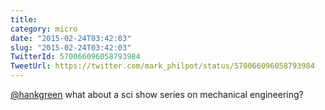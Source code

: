 ```yaml
---
title: 
category: micro
date: "2015-02-24T03:42:03"
slug: "2015-02-24T03:42:03"
TwitterId: 570066096058793984
TweetUrl: https://twitter.com/mark_philpot/status/570066096058793984
---
```


[@hankgreen](https://twitter.com/hankgreen) what about a sci show series on
mechanical engineering?
